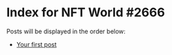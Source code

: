 # Index for NFT World #2666
Posts will be displayed in the order below:

- [Your first post](./001-first.md)


